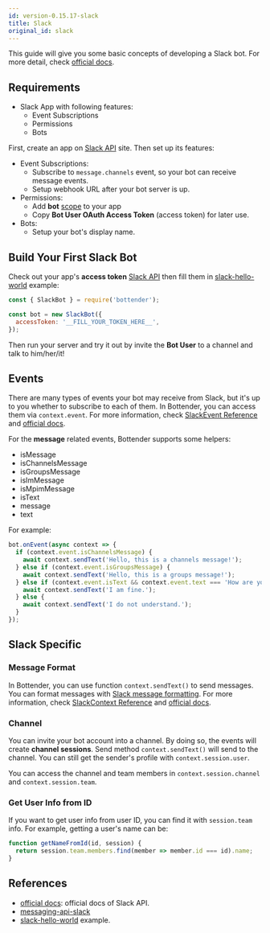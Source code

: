 ```yaml
---
id: version-0.15.17-slack
title: Slack
original_id: slack
---
```


This guide will give you some basic concepts of developing a Slack bot. For more detail, check [official docs](https://api.slack.com/).

## Requirements

- Slack App with following features:
  - Event Subscriptions
  - Permissions
  - Bots

First, create an app on [Slack API](https://api.slack.com/apps?new_app=1) site. Then set up its features:

- Event Subscriptions:
  - Subscribe to `message.channels` event, so your bot can receive message events.
  - Setup webhook URL after your bot server is up.
- Permissions:
  - Add **bot** [scope](https://api.slack.com/bot-users#api_usage) to your app
  - Copy **Bot User OAuth Access Token** (access token) for later use.
- Bots:
  - Setup your bot's display name.

## Build Your First Slack Bot

Check out your app's **access token** [Slack API](https://api.slack.com/apps/) then fill them in [slack-hello-world](https://github.com/Yoctol/bottender/blob/master/examples/slack-hello-world/index.js) example:

```js
const { SlackBot } = require('bottender');

const bot = new SlackBot({
  accessToken: '__FILL_YOUR_TOKEN_HERE__',
});
```

Then run your server and try it out by invite the **Bot User** to a channel and talk to him/her/it!

## Events

There are many types of events your bot may receive from Slack, but it's up to you whether to subscribe to each of them. In Bottender, you can access them via `context.event`. For more information, check [SlackEvent Reference](api-slackevent) and [official docs](https://api.slack.com/events).

For the **message** related events, Bottender supports some helpers:

- isMessage
- isChannelsMessage
- isGroupsMessage
- isImMessage
- isMpimMessage
- isText
- message
- text

For example:

```js
bot.onEvent(async context => {
  if (context.event.isChannelsMessage) {
    await context.sendText('Hello, this is a channels message!');
  } else if (context.event.isGroupsMessage) {
    await context.sendText('Hello, this is a groups message!');
  } else if (context.event.isText && context.event.text === 'How are you?') {
    await context.sendText('I am fine.');
  } else {
    await context.sendText('I do not understand.');
  }
});
```

## Slack Specific

### Message Format

In Bottender, you can use function `context.sendText()` to send messages. You can format messages with [Slack message formatting](https://api.slack.com/docs/message-formatting). For more information, check [SlackContext Reference](api-slackcontext) and [official docs](https://api.slack.com/methods/chat.postMessage).

### Channel

You can invite your bot account into a channel. By doing so, the events will create **channel sessions**. Send method `context.sendText()` will send to the channel. You can still get the sender's profile with `context.session.user`.

You can access the channel and team members in `context.session.channel` and `context.session.team`.

### Get User Info from ID

If you want to get user info from user ID, you can find it with `session.team` info. For example, getting a user's name can be:

```js
function getNameFromId(id, session) {
  return session.team.members.find(member => member.id === id).name;
}
```

## References

- [official docs](https://api.slack.com/): official docs of Slack API.
- [messaging-api-slack](https://github.com/Yoctol/messaging-apis/tree/master/packages/messaging-api-slack)
- [slack-hello-world](https://github.com/Yoctol/bottender/blob/master/examples/slack-hello-world/index.js) example.

